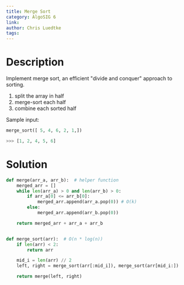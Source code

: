 ```yaml
---
title: Merge Sort
category: AlgoSIG 6
link:
author: Chris Luedtke
tags:
---
```


# Description

Implement merge sort, an efficient "divide and conquer" approach to sorting.
1. split the array in half
1. merge-sort each half
1. combine each sorted half

Sample input:

```python
merge_sort([ 5, 4, 6, 2, 1,])

>>> [1, 2, 4, 5, 6]
```

# Solution

```python
def merge(arr_a, arr_b):  # helper function
    merged_arr = []
    while len(arr_a) > 0 and len(arr_b) > 0:
        if arr_a[0] <= arr_b[0]:
            merged_arr.append(arr_a.pop(0)) # O(k)
        else:
            merged_arr.append(arr_b.pop(0))

    return merged_arr + arr_a + arr_b


def merge_sort(arr):  # O(n * log(n))
    if len(arr) < 2:
        return arr

    mid_i = len(arr) // 2
    left, right = merge_sort(arr[:mid_i]), merge_sort(arr[mid_i:])

    return merge(left, right)
```
